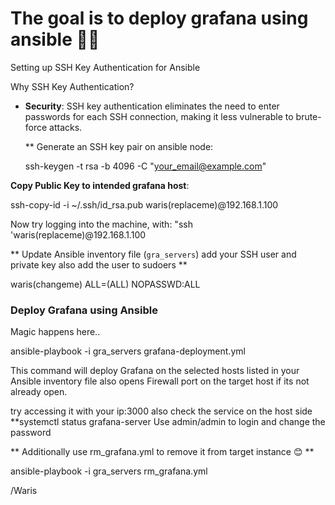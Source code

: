 # The goal is to deploy grafana using ansible 🍟🍟


 Setting up SSH Key Authentication for Ansible

 Why SSH Key Authentication?

- **Security**: SSH key authentication eliminates the need to enter passwords for each SSH connection, making it less vulnerable to brute-force attacks.


  ** Generate an SSH key pair on ansible node:
   
   ssh-keygen -t rsa -b 4096 -C "your_email@example.com"
   

 **Copy Public Key to intended grafana host**:
   
   ssh-copy-id -i ~/.ssh/id_rsa.pub waris(replaceme)@192.168.1.100

   Now try logging into the machine, with:   "ssh 'waris(replaceme)@192.168.1.100

** Update Ansible inventory file (`gra_servers`) add your SSH user and private key also add the user to sudoers **


waris(changeme)  ALL=(ALL) NOPASSWD:ALL


### Deploy Grafana using Ansible

Magic happens here..

ansible-playbook -i gra_servers grafana-deployment.yml

This command will deploy Grafana on the selected hosts listed in your Ansible inventory file also opens Firewall port on the target host if its not already open.

try accessing it with your ip:3000 also check the service on the host side **systemctl status grafana-server
Use admin/admin to login and change the password


** Additionally use rm_grafana.yml to remove it from target instance 😊 **


ansible-playbook -i gra_servers rm_grafana.yml


/Waris
